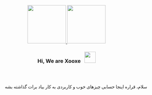 
<p align="center">
  <a href="https://mkarimi21.ir/">
    <img src='https://avataaars.io/?avatarStyle=Circle&topType=ShortHairShortWaved&accessoriesType=Prescription02&hairColor=Black&facialHairType=BeardLight&facialHairColor=Black&clotheType=Hoodie&clotheColor=Black&eyeType=Wink&eyebrowType=Default&mouthType=Smile&skinColor=Light' width="120" height="120"> <img src='https://avataaars.io/?avatarStyle=Circle&topType=ShortHairShortFlat&accessoriesType=Round&hairColor=Black&facialHairType=BeardMedium&facialHairColor=Black&clotheType=Hoodie&clotheColor=Heather&eyeType=Happy&eyebrowType=DefaultNatural&mouthType=Smile&skinColor=Light' width="120" height="120"/>
  </a>
</p>
<h3 align="center">Hi, We are Xooxe &nbsp; <img src="https://github.com/kogisin/kogisin/blob/main/gifs/hi.gif" width="35px"></h3> 

<br>


<div dir="rtl" style="font-family:Vazir;" >
<br>    

<p class="text-justify">
    سلام، قراره اینجا حسابی چیزهای خوب و کاربردی به کار بیاد برات گذاشته بشه
    <br>
    
    
</p> 
